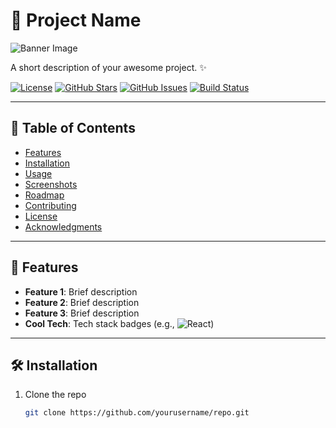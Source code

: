 # 🚀 Project Name

![Banner Image](https://via.placeholder.com/1920x400.png?text=Awesome+Project+Banner)

A short description of your awesome project. ✨

[![License](https://img.shields.io/badge/License-MIT-blue.svg)](https://opensource.org/licenses/MIT)
[![GitHub Stars](https://img.shields.io/github/stars/yourusername/repo.svg)](https://github.com/yourusername/repo/stargazers)
[![GitHub Issues](https://img.shields.io/github/issues/yourusername/repo.svg)](https://github.com/yourusername/repo/issues)
[![Build Status](https://img.shields.io/github/actions/workflow/status/yourusername/repo/build.yml)](https://github.com/yourusername/repo/actions)

---

## 📌 Table of Contents
- [Features](#-features)
- [Installation](#-installation)
- [Usage](#-usage)
- [Screenshots](#-screenshots)
- [Roadmap](#-roadmap)
- [Contributing](#-contributing)
- [License](#-license)
- [Acknowledgments](#-acknowledgments)

---

## 🌟 Features
- **Feature 1**: Brief description
- **Feature 2**: Brief description
- **Feature 3**: Brief description
- **Cool Tech**: Tech stack badges (e.g., ![React](https://img.shields.io/badge/-React-61DAFB?logo=react&logoColor=white))

---

## 🛠️ Installation
1. Clone the repo
   ```bash
   git clone https://github.com/yourusername/repo.git
